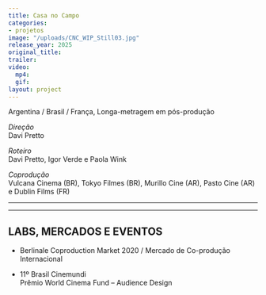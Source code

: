```yaml
---
title: Casa no Campo
categories:
- projetos
image: "/uploads/CNC_WIP_Still03.jpg"
release_year: 2025
original_title: 
trailer: 
video:
  mp4: 
  gif: 
layout: project
---
```


Argentina / Brasil / França, Longa-metragem em pós-produção

*Direção*\
Davi Pretto

*Roteiro*\
Davi Pretto, Igor Verde e Paola Wink

*Coprodução*\
Vulcana Cinema (BR), Tokyo Filmes (BR), Murillo Cine (AR), Pasto Cine (AR) e Dublin Films (FR)

---

---

## LABS, MERCADOS E EVENTOS

* Berlinale Coproduction Market 2020 / Mercado de Co-produção Internacional

* 11º Brasil Cinemundi\
  Prêmio World Cinema Fund – Audience Design